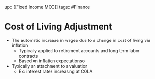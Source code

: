 up:: [[Fixed Income MOC]]
tags:: #Finance
# Cost of Living Adjustment
- The automatic increase in wages due to a change in cost of living via inflation
	- Typically applied to retirement accounts and long term labor contracts
	- Based on inflation expectationso
- Typically an attachment to a valuation
	- Ex: interest rates increasing at COLA